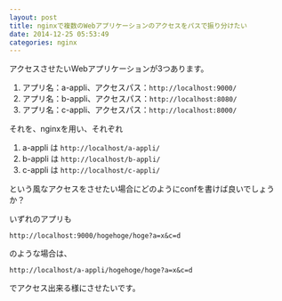 ```yaml
---
layout: post
title: nginxで複数のWebアプリケーションのアクセスをパスで振り分けたい
date: 2014-12-25 05:53:49
categories: nginx
---
```

<p>アクセスさせたいWebアプリケーションが3つあります。</p>

<ol>
<li>アプリ名：a-appli、アクセスパス：<code>http://localhost:9000/</code></li>
<li>アプリ名：b-appli、アクセスパス：<code>http://localhost:8080/</code></li>
<li>アプリ名：c-appli、アクセスパス：<code>http://localhost:8000/</code></li>
</ol>

<p>それを、nginxを用い、それぞれ</p>

<ol>
<li>a-appli は <code>http://localhost/a-appli/</code></li>
<li>b-appli は <code>http://localhost/b-appli/</code></li>
<li>c-appli は <code>http://localhost/c-appli/</code></li>
</ol>

<p>という風なアクセスをさせたい場合にどのようにconfを書けば良いでしょうか？</p>

<p>いずれのアプリも</p>

<pre><code>http://localhost:9000/hogehoge/hoge?a=x&amp;c=d
</code></pre>

<p>のような場合は、</p>

<pre><code>http://localhost/a-appli/hogehoge/hoge?a=x&amp;c=d
</code></pre>

<p>でアクセス出来る様にさせたいです。</p>
